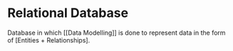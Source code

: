 # Relational Database

Database in which [[Data Modelling]] is done to represent data in the form of [Entities + Relationships].
